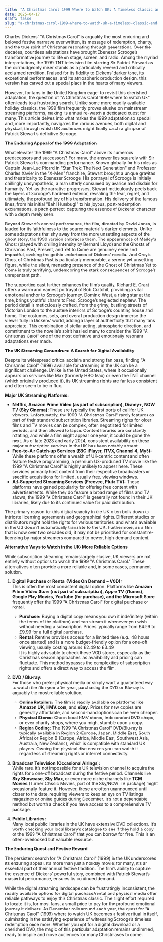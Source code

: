 ```yaml
---
title: "A Christmas Carol 1999 Where to Watch UK: A Timeless Classic and Its Elusive Streaming Presence"
date: 2025-04-17
draft: false
slug: "a-christmas-carol-1999-where-to-watch-uk-a-timeless-classic-and-its-elusive-streaming-presence" 
---
```


Charles Dickens’ "A Christmas Carol" is arguably the most enduring and beloved festive narrative ever written, its message of redemption, charity, and the true spirit of Christmas resonating through generations. Over the decades, countless adaptations have brought Ebenezer Scrooge’s transformative journey to life on stage, screen, and radio. Among the myriad interpretations, the 1999 TNT television film starring Sir Patrick Stewart as the curmudgeonly miser stands as a particularly revered and critically acclaimed rendition. Praised for its fidelity to Dickens’ darker tone, its exceptional performances, and its atmospheric production design, this version has carved out a special place in the hearts of many viewers.

However, for fans in the United Kingdom eager to revisit this cherished adaptation, the question of "A Christmas Carol 1999 where to watch UK" often leads to a frustrating search. Unlike some more readily available holiday classics, the 1999 film frequently proves elusive on mainstream streaming platforms, making its annual re-watch a dedicated quest for many. This article delves into what makes the 1999 adaptation so special and, more importantly, navigates the various avenues, both digital and physical, through which UK audiences might finally catch a glimpse of Patrick Stewart’s definitive Scrooge.

**The Enduring Appeal of the 1999 Adaptation**

What elevates the 1999 "A Christmas Carol" above its numerous predecessors and successors? For many, the answer lies squarely with Sir Patrick Stewart’s commanding performance. Known globally for his roles as Captain Jean-Luc Picard in "Star Trek: The Next Generation" and Professor Charles Xavier in the "X-Men" franchise, Stewart brought a unique gravitas and theatricality to Ebenezer Scrooge. His portrayal of Scrooge is initially chillingly unsympathetic, a man utterly consumed by avarice and disdain for humanity. Yet, as the narrative progresses, Stewart meticulously peels back the layers of Scrooge’s hardened exterior, revealing the fear, regret, and ultimately, the profound joy of his transformation. His delivery of the famous lines, from his initial "Bah! Humbug!" to his joyous, post-redemption exclamations, is pitch-perfect, capturing the essence of Dickens’ character with a depth rarely seen.

Beyond Stewart’s central performance, the film, directed by David Jones, is lauded for its faithfulness to the source material’s darker elements. Unlike some adaptations that shy away from the more unsettling aspects of the ghost story, the 1999 version embraces them. The appearances of Marley’s Ghost (played with chilling intensity by Bernard Lloyd) and the Ghosts of Christmas Past, Present, and Yet to Come are genuinely eerie and impactful, evoking the gothic undertones of Dickens’ novella. Joel Grey’s Ghost of Christmas Past is particularly memorable, a serene yet unsettling figure, while the silent, menacing presence of the Ghost of Christmas Yet to Come is truly terrifying, underscoring the stark consequences of Scrooge’s unrepentant path.

The supporting cast further enhances the film’s quality. Richard E. Grant offers a warm and earnest portrayal of Bob Cratchit, providing a vital emotional anchor to Scrooge’s journey. Dominic West, a rising star at the time, brings youthful charm to Fred, Scrooge’s neglected nephew. The period detail is meticulously crafted, from the grimy, bustling streets of Victorian London to the austere interiors of Scrooge’s counting house and home. The costumes, sets, and overall production design immerse the viewer fully in Dickens’ world, adding a layer of authenticity that many fans appreciate. This combination of stellar acting, atmospheric direction, and commitment to the novella’s spirit has led many to consider the 1999 "A Christmas Carol" one of the most definitive and emotionally resonant adaptations ever made.

**The UK Streaming Conundrum: A Search for Digital Availability**

Despite its widespread critical acclaim and strong fan base, finding "A Christmas Carol" (1999) available for streaming in the UK can be a significant challenge. Unlike in the United States, where it occasionally appears on services like Max (formerly HBO Max) or even the TNT channel (which originally produced it), its UK streaming rights are far less consistent and often seem to be in flux.

**Major UK Streaming Platforms:**

* **Netflix, Amazon Prime Video (as part of subscription), Disney+, NOW TV (Sky Cinema):** These are typically the first ports of call for UK viewers. Unfortunately, the 1999 "A Christmas Carol" rarely features as part of their standard subscription libraries. Streaming rights for older films and TV movies can be complex, often negotiated for limited periods, and then allowed to lapse. Content libraries are constantly rotating, and while a film might appear one year, it could be gone the next. As of late 2023 and early 2024, consistent availability on these major subscription services in the UK has been notably absent.
* **Free-to-Air Catch-up Services (BBC iPlayer, ITVX, Channel 4, My5):** While these platforms offer a wealth of UK-centric content and often feature festive programming, a premium US-produced TV movie like the 1999 "A Christmas Carol" is highly unlikely to appear here. These services primarily host content from their respective broadcasters or specific acquisitions for limited, usually free, viewing windows.
* **Ad-Supported Streaming Services (Freevee, Pluto TV):** These platforms have gained popularity for offering free content with advertisements. While they do feature a broad range of films and TV shows, the 1999 "A Christmas Carol" is generally not found in their UK libraries, likely due to its continued value for paid distribution.

The primary reason for this digital scarcity in the UK often boils down to intricate licensing agreements and geographical rights. Different studios or distributors might hold the rights for various territories, and what’s available in the US doesn’t automatically translate to the UK. Furthermore, as a film that is now over two decades old, it may not be prioritised for constant re-licensing by major streamers compared to newer, high-demand content.

**Alternative Ways to Watch in the UK: More Reliable Options**

While subscription streaming remains largely elusive, UK viewers are not entirely without options to watch the 1999 "A Christmas Carol." These alternatives often provide a more reliable and, in some cases, permanent solution.

1. **Digital Purchase or Rental (Video On Demand – VOD):**  
   This is often the most consistent digital option. Platforms like **Amazon Prime Video Store (not part of subscription), Apple TV (iTunes), Google Play Movies, YouTube (for purchase), and the Microsoft Store** frequently offer the 1999 "A Christmas Carol" for digital purchase or rental.

   * **Purchase:** Buying a digital copy means you own it indefinitely (within the terms of the platform) and can stream it whenever you wish, without needing a subscription. Prices typically range from £4.99 to £9.99 for a full digital purchase.
   * **Rental:** Renting provides access for a limited time (e.g., 48 hours once started) and is a more budget-friendly option for a one-off viewing, usually costing around £2.49 to £3.49.  
     It is highly advisable to check these VOD stores, especially as the Christmas season approaches, as availability and pricing can fluctuate. This method bypasses the complexities of subscription rights and offers a direct way to access the film.
2. **DVD / Blu-ray:**  
   For those who prefer physical media or simply want a guaranteed way to watch the film year after year, purchasing the DVD or Blu-ray is arguably the most reliable solution.

   * **Online Retailers:** The film is readily available on platforms like **Amazon UK**, **HMV.com**, and **eBay**. Prices for new copies are generally affordable, and second-hand options can be even cheaper.
   * **Physical Stores:** Check local HMV stores, independent DVD shops, or even charity shops, where you might stumble upon a copy.
   * **Region Coding:** The 1999 "A Christmas Carol" DVD/Blu-ray is typically available in Region 2 (Europe, Japan, Middle East, South Africa) or Region B (Europe, Africa, Middle East, Southwest Asia, Australia, New Zealand), which is compatible with standard UK players. Owning the physical disc ensures you can watch it regardless of streaming rights or internet connectivity.
3. **Broadcast Television (Occasional Airings):**  
   While rare, it’s not impossible for a UK television channel to acquire the rights for a one-off broadcast during the festive period. Channels like **Sky Showcase**, **Sky Max**, or even more niche channels like **TCM Movies** (Turner Classic Movies, part of the Sky/NOW TV package) might occasionally feature it. However, these are often unannounced until closer to the date, requiring viewers to keep an eye on TV listings magazines or online guides during December. It’s not a dependable method but worth a check if you have access to a comprehensive TV package.
4. **Public Libraries:**  
   Many local public libraries in the UK have extensive DVD collections. It’s worth checking your local library’s catalogue to see if they hold a copy of the 1999 "A Christmas Carol" that you can borrow for free. This is an often-overlooked but valuable resource.

**The Enduring Quest and Festive Reward**

The persistent search for "A Christmas Carol" (1999) in the UK underscores its enduring appeal. It’s more than just a holiday movie; for many, it’s an essential part of their annual festive tradition. The film’s ability to capture the essence of Dickens’ powerful story, combined with Patrick Stewart’s masterful performance, ensures its continued demand.

While the digital streaming landscape can be frustratingly inconsistent, the readily available options for digital purchase/rental and physical media offer reliable pathways to enjoy this Christmas classic. The slight effort required to locate it is, for most fans, a small price to pay for the profound emotional journey it delivers. As December rolls around each year, the quest for "A Christmas Carol" (1999) where to watch UK becomes a festive ritual in itself, culminating in the satisfying experience of witnessing Scrooge’s timeless redemption once more. Whether you opt for a digital download or a cherished DVD, the magic of this particular adaptation remains undimmed, ready to inspire and move audiences for many Christmases to come.